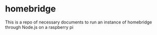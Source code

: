 # homebridge

This is a repo of necessary documents to run an instance of homebridge through Node.js on a raspberry pi
